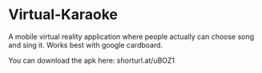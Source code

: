 # Virtual-Karaoke
A mobile virtual reality application where people actually can choose song and sing it. Works best with google cardboard.

You can download the apk here: shorturl.at/uBOZ1
